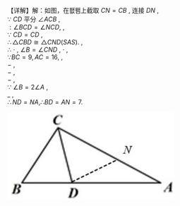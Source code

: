 【详解】解：如图，在퐶퐴上截取 $C N = C B$ , 连接 $D N$ ,  
∵ $C D$ 平分 $\angle A C B$ ,  
$: \angle B C D = \angle N C D ,$ ,  
∵ $C D = C D$ ,  
$\therefore \triangle C B D \cong \triangle C N D ( S A S ) .$ ,  
∴ $\cdot$ , $\angle B = \angle C N D$ , $\cdot$ ,  
$\because B C = 9 , A C = 1 6 ,$ ,  
$-$ ,  
$-$ ,  
$-$ ,  
∵ $\angle B = 2 \angle A$ ,  
$\_$ ,  
$\therefore N D = N A , \therefore B D = A N = 7 .$

![](<../../qs_image_DB/专题1-1_一网打尽全等三角形模型_·十个模型（解析版）/f015faca1aeca165e61b8b7209ca24a1d5a7889b22fc2e8cf19dc7b2216e3aec.jpg>)
